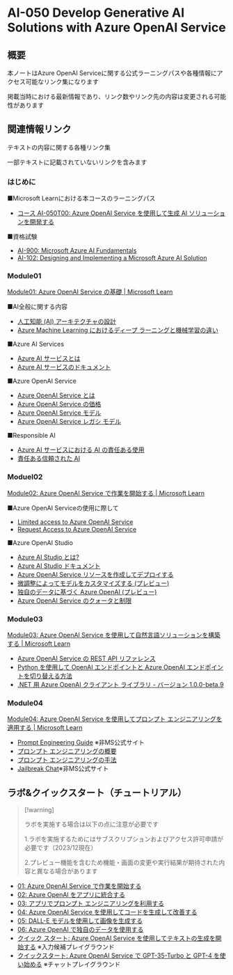 # AI-050 Develop Generative AI Solutions with Azure OpenAI Service

## 概要

本ノートはAzure OpenAI Serviceに関する公式ラーニングパスや各種情報にアクセス可能なリンク集になります

掲載当時における最新情報であり、リンク数やリンク先の内容は変更される可能性があります

## 関連情報リンク

テキストの内容に関する各種リンク集

一部テキストに記載されていないリンクを含みます

### はじめに

■Microsoft Learnにおける本コースのラーニングパス

- [コース AI-050T00: Azure OpenAI Service を使用して生成 AI ソリューションを開発する](https://learn.microsoft.com/ja-jp/training/courses/ai-050t00)

■資格試験

- [AI-900: Microsoft Azure AI Fundamentals](https://learn.microsoft.com/ja-jp/credentials/certifications/exams/ai-900/)
- [AI-102: Designing and Implementing a Microsoft Azure AI Solution](https://learn.microsoft.com/ja-jp/credentials/certifications/exams/ai-102/)

### Module01

[Module01: Azure OpenAI Service の基礎 | Microsoft Learn](https://learn.microsoft.com/ja-jp/training/modules/explore-azure-openai/)

■AI全般に関する内容

- [人工知能 (AI) アーキテクチャの設計](https://learn.microsoft.com/ja-jp/azure/architecture/ai-ml/)
- [Azure Machine Learning におけるディープ ラーニングと機械学習の違い](https://learn.microsoft.com/ja-jp/azure/machine-learning/concept-deep-learning-vs-machine-learning?view=azureml-api-2)

■Azure AI Services

- [Azure AI サービスとは](https://learn.microsoft.com/ja-jp/azure/ai-services/what-are-ai-services)
- [Azure AI サービスのドキュメント](https://learn.microsoft.com/ja-jp/azure/ai-services/)

■Azure OpenAI Service

- [Azure OpenAI Service とは](https://learn.microsoft.com/ja-jp/azure/ai-services/openai/overview)
- [Azure OpenAI Service の価格](https://azure.microsoft.com/ja-jp/pricing/details/cognitive-services/openai-service/)
- [Azure OpenAI Service モデル](https://learn.microsoft.com/ja-jp/azure/ai-services/openai/concepts/models)
- [Azure OpenAI Service レガシ モデル](https://learn.microsoft.com/ja-jp/azure/ai-services/openai/concepts/legacy-models)

■Responsible AI

- [Azure AI サービスにおける AI の責任ある使用](https://learn.microsoft.com/ja-jp/azure/ai-services/responsible-use-of-ai-overview)
- [責任ある信頼された AI](https://learn.microsoft.com/ja-jp/azure/cloud-adoption-framework/innovate/best-practices/trusted-ai)

### Moduel02

[Module02: Azure OpenAI Service で作業を開始する | Microsoft Learn](https://learn.microsoft.com/ja-jp/training/modules/get-started-openai/)

■Azure OpenAI Serviceの使用に際して

- [Limited access to Azure OpenAI Service](https://learn.microsoft.com/ja-jp/legal/cognitive-services/openai/limited-access)
- [Request Access to Azure OpenAI Service](https://aka.ms/oai/access)

■Azure OpenAI Studio

- [Azure AI Studio とは?](https://learn.microsoft.com/ja-jp/azure/ai-studio/what-is-ai-studio?tabs=home)
- [Azure AI Studio ドキュメント](https://learn.microsoft.com/ja-jp/azure/ai-studio/)
- [Azure OpenAI Service リソースを作成してデプロイする](https://learn.microsoft.com/ja-jp/azure/ai-services/openai/how-to/create-resource?pivots=web-portal)
- [微調整によってモデルをカスタマイズする (プレビュー)](https://learn.microsoft.com/ja-jp/azure/ai-services/openai/how-to/fine-tuning?pivots=programming-language-studio&tabs=turbo)
- [独自のデータに基づく Azure OpenAI (プレビュー)](https://learn.microsoft.com/ja-jp/azure/ai-services/openai/concepts/use-your-data?tabs=ai-search)
- [Azure OpenAI Service のクォータと制限](https://learn.microsoft.com/ja-jp/azure/ai-services/openai/quotas-limits)

### Module03

[Module03: Azure OpenAI Service を使用して自然言語ソリューションを構築する | Microsoft Learn](https://learn.microsoft.com/ja-jp/training/modules/build-language-solution-azure-openai/)

- [Azure OpenAI Service の REST API リファレンス](https://learn.microsoft.com/ja-jp/azure/ai-services/openai/reference)
- [Python を使用して OpenAI エンドポイントと Azure OpenAI エンドポイントを切り替える方法](https://learn.microsoft.com/ja-jp/azure/ai-services/openai/how-to/switching-endpoints)
- [.NET 用 Azure OpenAI クライアント ライブラリ - バージョン 1.0.0-beta.9](https://learn.microsoft.com/ja-jp/dotnet/api/overview/azure/ai.openai-readme?view=azure-dotnet-preview)

### Module04

[Module04: Azure OpenAI Service を使用してプロンプト エンジニアリングを適用する | Microsoft Learn](https://learn.microsoft.com/ja-jp/training/modules/apply-prompt-engineering-azure-openai/)

- [Prompt Engineering Guide](https://www.promptingguide.ai/jp) ※非MS公式サイト
- [プロンプト エンジニアリングの概要](https://learn.microsoft.com/ja-jp/azure/ai-services/openai/concepts/prompt-engineering)
- [プロンプト エンジニアリングの手法](https://learn.microsoft.com/ja-jp/azure/ai-services/openai/concepts/advanced-prompt-engineering?pivots=programming-language-chat-completions)
- [Jailbreak Chat](https://www.jailbreakchat.com/)※非MS公式サイト


## ラボ&クイックスタート（チュートリアル）

>  [!warning]
>
> ラボを実施する場合は以下の点に注意が必要です
>
> 1.ラボを実施するためにはサブスクリプションおよびアクセス許可申請が必要です（2023/12現在）
>
> 2.プレビュー機能を含むため機能・画面の変更や実行結果が期待された内容と異なる場合があります

* [01: Azure OpenAI Service で作業を開始する](https://github.com/MicrosoftLearning/mslearn-openai.ja-jp/blob/main/Instructions/Labs/01-get-started-azure-openai.md)
* [02: Azure OpenAI をアプリに統合する](https://github.com/MicrosoftLearning/mslearn-openai.ja-jp/blob/main/Instructions/Labs/02-natural-language-azure-openai.md)
* [03: アプリでプロンプト エンジニアリングを利用する](https://github.com/MicrosoftLearning/mslearn-openai.ja-jp/blob/main/Instructions/Labs/03-prompt-engineering.md)
* [04: Azure OpenAI Service を使用してコードを生成して改善する](https://github.com/MicrosoftLearning/mslearn-openai.ja-jp/blob/main/Instructions/Labs/04-code-generation.md)
* [05: DALL-E モデルを使用して画像を生成する](https://github.com/MicrosoftLearning/mslearn-openai.ja-jp/blob/main/Instructions/Labs/05-generate-images.md)
* [06: Azure OpenAI で独自のデータを使用する](https://github.com/MicrosoftLearning/mslearn-openai.ja-jp/blob/main/Instructions/Labs/06-use-own-data.md)
* [クイック スタート: Azure OpenAI Service を使用してテキストの生成を開始する](https://learn.microsoft.com/ja-jp/azure/ai-services/openai/quickstart?tabs=command-line%2Cpython&pivots=programming-language-studio) ※入力候補プレイグラウンド
* [クイックスタート: Azure OpenAI Service で GPT-35-Turbo と GPT-4 を使い始める](https://learn.microsoft.com/ja-jp/azure/ai-services/openai/chatgpt-quickstart?tabs=command-line%2Cpython&pivots=programming-language-studio#playground) ※チャットプレイグラウンド

